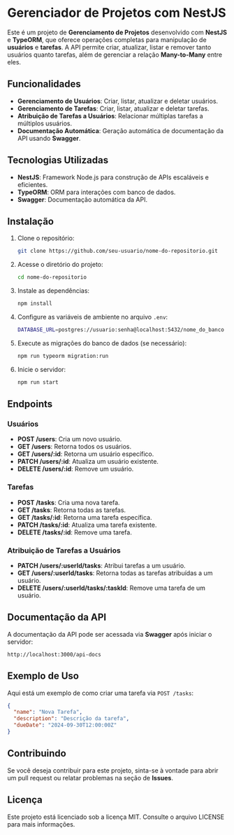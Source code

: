 # Gerenciador de Projetos com NestJS

Este é um projeto de **Gerenciamento de Projetos** desenvolvido com **NestJS** e **TypeORM**, que oferece operações completas para manipulação de **usuários** e **tarefas**. A API permite criar, atualizar, listar e remover tanto usuários quanto tarefas, além de gerenciar a relação **Many-to-Many** entre eles.

## Funcionalidades

- **Gerenciamento de Usuários**: Criar, listar, atualizar e deletar usuários.
- **Gerenciamento de Tarefas**: Criar, listar, atualizar e deletar tarefas.
- **Atribuição de Tarefas a Usuários**: Relacionar múltiplas tarefas a múltiplos usuários.
- **Documentação Automática**: Geração automática de documentação da API usando **Swagger**.

## Tecnologias Utilizadas

- **NestJS**: Framework Node.js para construção de APIs escaláveis e eficientes.
- **TypeORM**: ORM para interações com banco de dados.
- **Swagger**: Documentação automática da API.

## Instalação

1. Clone o repositório:

   ```bash
   git clone https://github.com/seu-usuario/nome-do-repositorio.git
   ```

2. Acesse o diretório do projeto:

   ```bash
   cd nome-do-repositorio
   ```

3. Instale as dependências:

   ```bash
   npm install
   ```

4. Configure as variáveis de ambiente no arquivo `.env`:

   ```bash
   DATABASE_URL=postgres://usuario:senha@localhost:5432/nome_do_banco
   ```

5. Execute as migrações do banco de dados (se necessário):

   ```bash
   npm run typeorm migration:run
   ```

6. Inicie o servidor:
   ```bash
   npm run start
   ```

## Endpoints

### Usuários

- **POST /users**: Cria um novo usuário.
- **GET /users**: Retorna todos os usuários.
- **GET /users/:id**: Retorna um usuário específico.
- **PATCH /users/:id**: Atualiza um usuário existente.
- **DELETE /users/:id**: Remove um usuário.

### Tarefas

- **POST /tasks**: Cria uma nova tarefa.
- **GET /tasks**: Retorna todas as tarefas.
- **GET /tasks/:id**: Retorna uma tarefa específica.
- **PATCH /tasks/:id**: Atualiza uma tarefa existente.
- **DELETE /tasks/:id**: Remove uma tarefa.

### Atribuição de Tarefas a Usuários

- **PATCH /users/:userId/tasks**: Atribui tarefas a um usuário.
- **GET /users/:userId/tasks**: Retorna todas as tarefas atribuídas a um usuário.
- **DELETE /users/:userId/tasks/:taskId**: Remove uma tarefa de um usuário.

## Documentação da API

A documentação da API pode ser acessada via **Swagger** após iniciar o servidor:

```
http://localhost:3000/api-docs
```

## Exemplo de Uso

Aqui está um exemplo de como criar uma tarefa via `POST /tasks`:

```json
{
  "name": "Nova Tarefa",
  "description": "Descrição da tarefa",
  "dueDate": "2024-09-30T12:00:00Z"
}
```

## Contribuindo

Se você deseja contribuir para este projeto, sinta-se à vontade para abrir um pull request ou relatar problemas na seção de **Issues**.

## Licença

Este projeto está licenciado sob a licença MIT. Consulte o arquivo LICENSE para mais informações.
